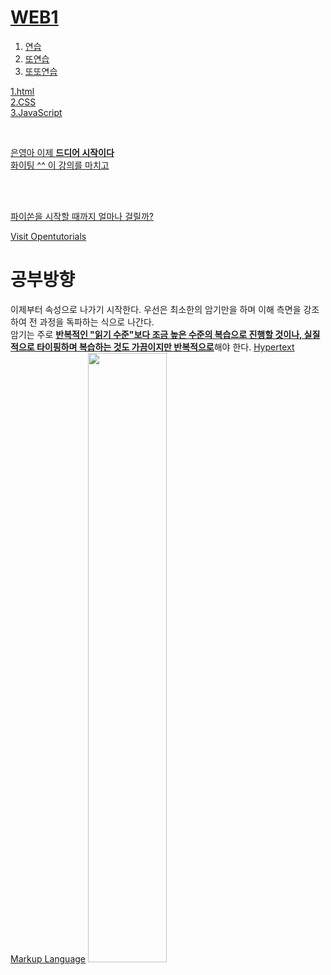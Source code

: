 <!doctype html>
<html>
<head>
  <title>공부 방향</title>
  <meta charset="utf-8">
</head>
<body>
  <h1><a href="index.html">WEB1</a></h1>
  <ol>
  <li><a href="1.html">연습</a></li>
  <li><a href="2.html">또연습</li>
  <li><a href="3.html">또또연습</li>
  </ol>
  <title>WEB1-html</title>
1.html<br>2.CSS<br>3.JavaScript <p style="margin-top:45px">은영아 이제 <strong>드디어 시작이다</strong> <br><u>화이팅</u> ^^
이 강의를 마치고<p style="margin-top:45px"> <br>파이쏜을 시작할 때까지 얼마나 걸릴까? <p/6월11일 오늘이 코딩공부시작한지 이틀째이다</p>
<p>
  <a href="https://www.opentutorials.com">Visit Opentutorials </a>
<P/>



  <h1>공부방향</h1>
  <p style="margin-top:px25;">
이제부터 속성으로 나가기 시작한다.   우선은 최소한의 암기만을 하며 이해 측면을 강조하여 전 과정을 독파하는 식으로 나간다. <br>암기는 주로 <strong><u>반복적인 "읽기 수준"보다 조금 높은 수준의 복습으로 진행할 것이나, 실질적으로 타이핑하며 복습하는 것도 가끔이지만 반복적으로</u></strong>해야 한다. <a href="https://www.w3.org target="_blank" title="web headquarter">Hypertext Markup Language</a>
<img src="picture1.jpg" width="50%">
</p>
</body>
<html>
